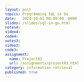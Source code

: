 ```yaml
---
layout: post
topics: Programming SQL in Go
date:   2024-10-01 08:00:00 -0800
slides: /slides/sql-in-go.html
notes4: 
video4: 
code4: 
notes3: 
video3: 
code3: 
assignment:
  name: Project03
  url: /assignments/project03.html
category: information-retrieval
published: true
---
```

